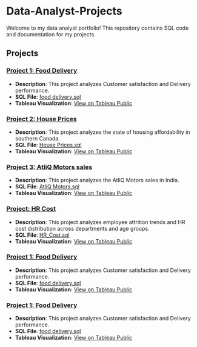 # Data-Analyst-Projects

Welcome to my data analyst portfolio! This repository contains SQL code and documentation for my 
projects.

## Projects

### [Project 1: Food Delivery](project1/)
- **Description**: This project analyzes Customer satisfaction and Delivery performance.
- **SQL File**: [food delivery.sql](project1/food_delivery.sql)
- **Tableau Visualization**: [View on Tableau Public](https://public.tableau.com/app/profile/arya.rezvani/viz/FoodDeliveryDashboard_17382856202870/Dashboard1)

### [Project 2: House Prices](project2/)
- **Description**: This project analyzes the state of housing affordability in southern Canada.
- **SQL File**: [House Prices.sql](project2/house_prices.sql)
- **Tableau Visualization**: [View on Tableau Public]([https://public.tableau.com/...](https://public.tableau.com/app/profile/arya.rezvani/viz/houselisting/mapdashboard))

### [Project 3: AtliQ Motors sales](project3/)
- **Description**: This project analyzes the AtliQ Motors sales in India.
- **SQL File**: [AtliQ Motors.sql](project3/atliq_motors.sql)
- **Tableau Visualization**: [View on Tableau Public](https://public.tableau.com/app/profile/arya.rezvani/viz/AtliQMotors/Dashboard1)

### [Project: HR Cost](HR_Cost_Project/)
- **Description**: This project analyzes employee attrition trends and HR cost distribution across departments and age groups.
- **SQL File**: [HR_Cost.sql](https://github.com/Mohamad-Rezvani/Data-Analyst-Projects/blob/main/HR_Cost_Project/sql_queries.sql)
- **Tableau Visualization**: [View on Tableau Public](https://public.tableau.com/app/profile/arya.rezvani/viz/HRProject_17530470251710/Dashboard1)

### [Project 1: Food Delivery](project1/)
- **Description**: This project analyzes Customer satisfaction and Delivery performance.
- **SQL File**: [food delivery.sql](project1/food_delivery.sql)
- **Tableau Visualization**: [View on Tableau Public](https://public.tableau.com/app/profile/arya.rezvani/viz/FoodDeliveryDashboard_17382856202870/Dashboard1)

### [Project 1: Food Delivery](project1/)
- **Description**: This project analyzes Customer satisfaction and Delivery performance.
- **SQL File**: [food delivery.sql](project1/food_delivery.sql)
- **Tableau Visualization**: [View on Tableau Public](https://public.tableau.com/app/profile/arya.rezvani/viz/FoodDeliveryDashboard_17382856202870/Dashboard1)
